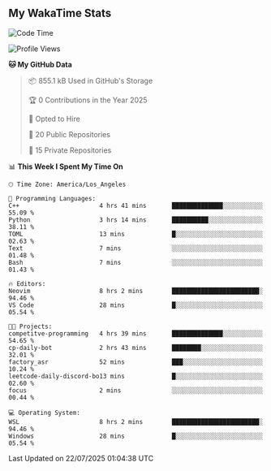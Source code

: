 ## My WakaTime Stats
<!--START_SECTION:waka-->
![Code Time](http://img.shields.io/badge/Code%20Time-433%20hrs%2045%20mins-blue)

![Profile Views](http://img.shields.io/badge/Profile%20Views-1-blue)

**🐱 My GitHub Data** 

> 📦 855.1 kB Used in GitHub's Storage 
 > 
> 🏆 0 Contributions in the Year 2025
 > 
> 💼 Opted to Hire
 > 
> 📜 20 Public Repositories 
 > 
> 🔑 15 Private Repositories 
 > 
📊 **This Week I Spent My Time On** 

```text
🕑︎ Time Zone: America/Los_Angeles

💬 Programming Languages: 
C++                      4 hrs 41 mins       ██████████████░░░░░░░░░░░   55.09 % 
Python                   3 hrs 14 mins       ██████████░░░░░░░░░░░░░░░   38.11 % 
TOML                     13 mins             █░░░░░░░░░░░░░░░░░░░░░░░░   02.63 % 
Text                     7 mins              ░░░░░░░░░░░░░░░░░░░░░░░░░   01.48 % 
Bash                     7 mins              ░░░░░░░░░░░░░░░░░░░░░░░░░   01.43 % 

🔥 Editors: 
Neovim                   8 hrs 2 mins        ████████████████████████░   94.46 % 
VS Code                  28 mins             █░░░░░░░░░░░░░░░░░░░░░░░░   05.54 % 

🐱‍💻 Projects: 
competitve-programming   4 hrs 39 mins       ██████████████░░░░░░░░░░░   54.65 % 
cp-daily-bot             2 hrs 43 mins       ████████░░░░░░░░░░░░░░░░░   32.01 % 
factory_asr              52 mins             ███░░░░░░░░░░░░░░░░░░░░░░   10.24 % 
leetcode-daily-discord-bo13 mins             █░░░░░░░░░░░░░░░░░░░░░░░░   02.60 % 
focus                    2 mins              ░░░░░░░░░░░░░░░░░░░░░░░░░   00.44 % 

💻 Operating System: 
WSL                      8 hrs 2 mins        ████████████████████████░   94.46 % 
Windows                  28 mins             █░░░░░░░░░░░░░░░░░░░░░░░░   05.54 % 
```


 Last Updated on 22/07/2025 01:04:38 UTC
<!--END_SECTION:waka-->

